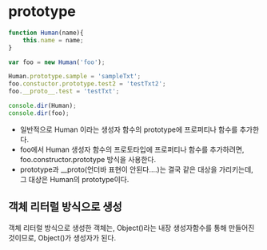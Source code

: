 # prototype

```javascript
function Human(name){
    this.name = name;
}

var foo = new Human('foo');

Human.prototype.sample = 'sampleTxt';
foo.constuctor.prototype.test2 = 'testTxt2';
foo.__proto__.test = 'testTxt';

console.dir(Human);
console.dir(foo);
```

- 일반적으로 Human 이라는 생성자 함수의 prototype에 프로퍼티나 함수를 추가한다. 
- foo에서 Human 생성자 함수의 프로토타입에 프로퍼티나 함수를 추가하려면, foo.constructor.prototype 방식을 사용한다.
- prototype과 __proto(언더바 표현이 안된다….)는 결국 같은 대상을 가리키는데, 그 대상은 Human의 prototype이다.



## 객체 리터럴 방식으로 생성

객체 리터럴 방식으로 생성한 객체는, Object()라는 내장 생성자함수를 통해 만들어진 것이므로, Object()가 생성자가 된다. 